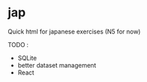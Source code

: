 # jap
Quick html for japanese exercises (N5 for now)

TODO :
 - SQLite
 - better dataset management
 - React